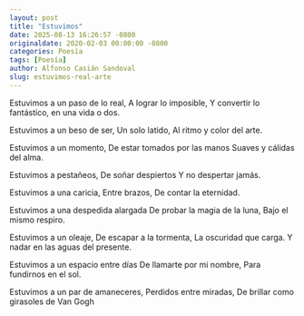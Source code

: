```yaml
---
layout: post
title: "Estuvimos"
date: 2025-08-13 16:26:57 -0800
originaldate: 2020-02-03 00:00:00 -0800
categories: Poesía
tags: [Poesía]
author: Alfonso Casián Sandoval
slug: estuvimos-real-arte
---
```


Estuvimos a un paso de lo real,
A lograr lo imposible,
Y convertir lo fantástico, en una vida o dos.

Estuvimos a un beso de ser,
Un solo latido,
Al ritmo y color del arte.

Estuvimos a un momento,
De estar tomados por las manos
Suaves y cálidas del alma.

Estuvimos a pestañeos,
De soñar despiertos
Y no despertar jamás.

Estuvimos a una caricia,
Entre brazos,
De contar la eternidad.

Estuvimos a una despedida alargada
De probar la magia de la luna,
Bajo el mismo respiro.

Estuvimos a un oleaje,
De escapar a la tormenta,
La oscuridad que carga.
Y nadar en las aguas del presente.

Estuvimos a un espacio entre días
De llamarte por mi nombre,
Para fundirnos en el sol.

Estuvimos a un par de amaneceres,
Perdidos entre miradas,
De brillar como girasoles de Van Gogh